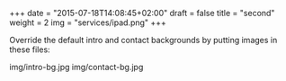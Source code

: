 +++
date = "2015-07-18T14:08:45+02:00"
draft = false
title = "second"
weight = 2
img = "services/ipad.png"
+++

Override the default intro and contact backgrounds by putting images in these files:

img/intro-bg.jpg
img/contact-bg.jpg
